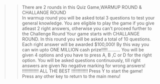 > > There are 2 rounds in this Quiz Game,WARMUP ROUND & CHALLANGE ROUND\
> > In warmup round you will be asked total 3 questions to test your
> > general knowledge. You are eligible to play the game if you give
> > atleast 2 right answers, otherwise you can't proceed further to the
> > Challenge Round Your game starts with CHALLANGE ROUND. In this round
> > you will be asked a total of 10 questions. Each right answer will be
> > awarded \$100,000! By this way you can win upto ONE MILLION cash
> > prize!!!!!.......... You will be given 4 options and you have to
> > press A, B ,C or D for the right option. You will be asked questions
> > continuously, till right answers are given No negative marking for
> > wrong answers! !!!!!!!!!!!!! ALL THE BEST !!!!!!!!!!!!! Press Y to
> > start the game! Press any other key to return to the main menu!
